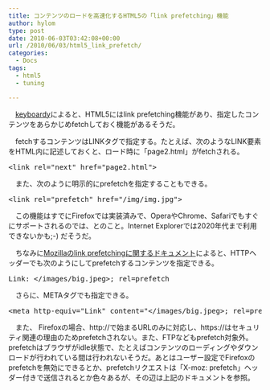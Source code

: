 ```yaml
---
title: コンテンツのロードを高速化するHTML5の「link prefetching」機能
author: hylom
type: post
date: 2010-06-03T03:42:08+00:00
url: /2010/06/03/html5_link_prefetch/
categories:
  - Docs
tags:
  - html5
  - tuning

---
```

　[keyboardy][1]によると、HTML5にはlink prefetching機能があり、指定したコンテンツをあらかじめfetchしておく機能があるそうだ。

　fetchするコンテンツはLINKタグで指定する。たとえば、次のようなLINK要素をHTML内に記述しておくと、ロード時に「page2.html」がfetchされる。

<pre>&lt;link rel="next" href="page2.html"&gt;
</pre>

　また、次のように明示的にprefetchを指定することもできる。

<pre>&lt;link rel="prefetch" href="/img/img.jpg"&gt;
</pre>

　この機能はすでにFirefoxでは実装済みで、OperaやChrome、Safariでもすぐにサポートされるのでは、とのこと。Internet Explorerでは2020年代まで利用できないかも;-) だそうだ。

　ちなみに[Mozillaのlink prefetchingに関するドキュメント][2]によると、HTTPヘッダーでも次のようにしてprefetchするコンテンツを指定できる。

<pre>Link: &lt;/images/big.jpeg&gt;; rel=prefetch
</pre>

　さらに、METAタグでも指定できる。

<pre>&lt;meta http-equiv="Link" content="&lt;/images/big.jpeg&gt;; rel=prefetch"&gt;
</pre>

　また、 Firefoxの場合、http://で始まるURLのみに対応し、https://はセキュリティ関連の理由のためprefetchされない。また、FTPなどもprefetch対象外。prefetchはブラウザがidle状態で、たとえばコンテンツのローディングやダウンロードが行われている間は行われないそうだ。あとはユーザー設定でFirefoxのprefetchを無効にできるとか、prefetchリクエストは「X-moz: prefetch」ヘッダー付きで送信されるとか色々あるが、その辺は上記のドキュメントを参照。

 [1]: http://keyboardy.com/programming/html5-link-prefetching/
 [2]: https://developer.mozilla.org/en/link_prefetching_faq
